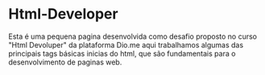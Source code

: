 # Html-Developer
Esta é uma pequena pagina desenvolvida como desafio proposto no curso "Html Devoluper" da plataforma Dio.me
aqui trabalhamos algumas das principais tags básicas inicias do html, que são fundamentais para o desenvolvimento de paginas web.
